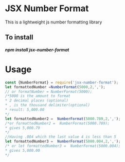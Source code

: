 # JSX Number Format
This is a lightweight js number formatting library
## To install
 ##### _npm install jsx-number-format_
 
 # Usage
 ```javascript
const {NumberFormat} = require('jsx-number-format');
 let formattedNumber =NumberFormat(5000,2,',');
// or formatNumber = NumberFormat(5000);
/*5000 is the amount to format
* 2 decimal places (optional)
* , is the thousand delimiter(optional)
* result: 5,000.00
*/
let formattedNumber2 =  NumberFormat(5000.789,2,',');
/*or formattedNumber2 =  NumberFormat(5000.789);
* gives 5,000.79
*/
//Having .004 which the last value 4 is less than 5
let formattedNumber3 =  NumberFormat(5000.004,2,',');
/* or let formattedNumber3 =  NumberFormat(5000.004);
* gives 5,000.00
*/
```
